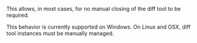 This allows, in most cases, for no manual closing of the diff tool to be required.

This behavior is currently supported on Windows. On Linux and OSX, diff tool instances must be manually managed.